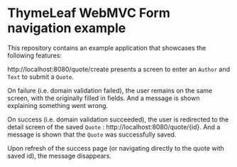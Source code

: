 # ThymeLeaf WebMVC Form navigation example

This repository contains an example application that showcases the following features:

http://localhost:8080/quote/create presents a screen to enter an `Author` and `Text` to submit a `Quote`.

On failure (i.e. domain validation failed), the user remains on the same screen, with the originally filled in fields. And a message is shown explaining something went wrong.

On success (i.e. domain validation succeeded), the user is redirected to the detail screen of the saved `Quote` : http://localhost:8080/quote/{id}. And a message is shown that the `Quote` was successfully saved.

Upon refresh of the success page (or navigating directly to the quote with saved id), the message disappears.

